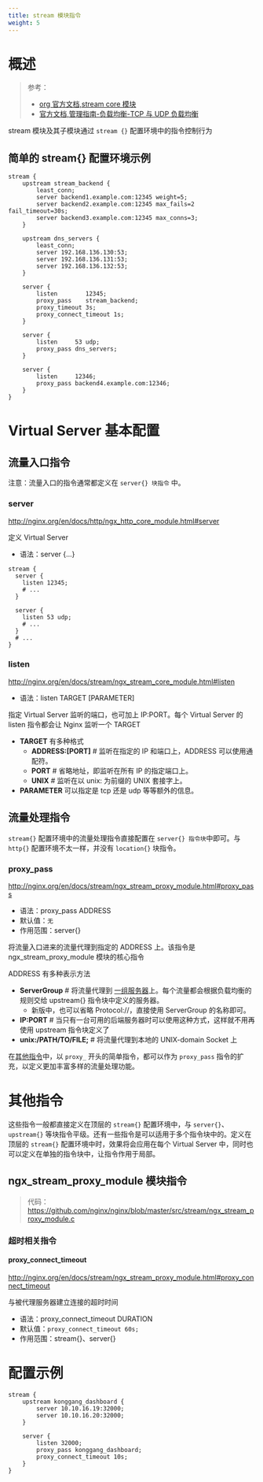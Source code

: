 ```yaml
---
title: stream 模块指令
weight: 5
---
```


# 概述

> 参考：
>
> - [org 官方文档,stream core 模块](http://nginx.org/en/docs/stream/ngx_stream_core_module.html)
> - [官方文档,管理指南-负载均衡-TCP 与 UDP 负载均衡](https://docs.nginx.com/nginx/admin-guide/load-balancer/tcp-udp-load-balancer/)

stream 模块及其子模块通过 `stream {}` 配置环境中的指令控制行为

## 简单的 stream{} 配置环境示例

```nginx
stream {
    upstream stream_backend {
        least_conn;
        server backend1.example.com:12345 weight=5;
        server backend2.example.com:12345 max_fails=2 fail_timeout=30s;
        server backend3.example.com:12345 max_conns=3;
    }

    upstream dns_servers {
        least_conn;
        server 192.168.136.130:53;
        server 192.168.136.131:53;
        server 192.168.136.132:53;
    }

    server {
        listen        12345;
        proxy_pass    stream_backend;
        proxy_timeout 3s;
        proxy_connect_timeout 1s;
    }

    server {
        listen     53 udp;
        proxy_pass dns_servers;
    }

    server {
        listen     12346;
        proxy_pass backend4.example.com:12346;
    }
}
```

# Virtual Server 基本配置

## 流量入口指令

注意：流量入口的指令通常都定义在 `server{} 块指令` 中。

### server

http://nginx.org/en/docs/http/ngx_http_core_module.html#server

定义 Virtual Server

- 语法：server {...}

```nginx
stream {
  server {
    listen 12345;
    # ...
  }

  server {
    listen 53 udp;
    # ...
  }
  # ...
}
```

### listen

http://nginx.org/en/docs/stream/ngx_stream_core_module.html#listen

- 语法：listen TARGET [PARAMETER]

指定 Virtual Server 监听的端口，也可加上 IP:PORT。每个 Virtual Server 的 listen 指令都会让 Nginx 监听一个 TARGET

- **TARGET** 有多种格式
  - **ADDRESS:\[PORT]** # 监听在指定的 IP 和端口上，ADDRESS 可以使用通配符。
  - **PORT** # 省略地址，即监听在所有 IP 的指定端口上。
  - **UNIX** # 监听在以 unix: 为前缀的 UNIX 套接字上。
- **PARAMETER** 可以指定是 tcp 还是 udp 等等额外的信息。

## 流量处理指令

`stream{}` 配置环境中的流量处理指令直接配置在 `server{} 指令块`中即可。与 `http{}` 配置环境不太一样，并没有 `location{}` 块指令。

### proxy_pass

http://nginx.org/en/docs/stream/ngx_stream_proxy_module.html#proxy_pass

- 语法：proxy_pass ADDRESS
- 默认值：`无`
- 作用范围：server{}

将流量入口进来的流量代理到指定的 ADDRESS 上。该指令是 ngx_stream_proxy_module 模块的核心指令

ADDRESS 有多种表示方法

- **ServerGroup** # 将流量代理到 [一组服务器](docs/Web/Nginx/Nginx%20配置详解/多用途模块的指令/upstream%20模块指令.md)上。每个流量都会根据负载均衡的规则交给 upstream{} 指令块中定义的服务器。
  - 新版中，也可以省略 Protocol://，直接使用 ServerGroup 的名称即可。
- **IP:PORT** # 当只有一台可用的后端服务器时可以使用这种方式，这样就不用再使用 upstream 指令块定义了
- **unix:/PATH/TO/FILE;** # 将流量代理到本地的 UNIX-domain Socket 上

在[其他指令](#其他指令)中，以 `proxy_` 开头的简单指令，都可以作为 `proxy_pass` 指令的扩充，以定义更加丰富多样的流量处理功能。

# 其他指令

这些指令一般都直接定义在顶层的 `stream{}` 配置环境中，与 `server{}`、`upstream{}` 等块指令平级。还有一些指令是可以适用于多个指令块中的。定义在顶层的 `stream{}` 配置环境中时，效果将会应用在每个 Virtual Server 中，同时也可以定义在单独的指令块中，让指令作用于局部。

## ngx_stream_proxy_module 模块指令

> 代码：<https://github.com/nginx/nginx/blob/master/src/stream/ngx_stream_proxy_module.c>

### 超时相关指令

#### proxy_connect_timeout

http://nginx.org/en/docs/stream/ngx_stream_proxy_module.html#proxy_connect_timeout

与被代理服务器建立连接的超时时间

- 语法：proxy_connect_timeout DURATION
- 默认值：`proxy_connect_timeout 60s;`
- 作用范围：stream{}、server{}

# 配置示例

```nginx
stream {
    upstream konggang_dashboard {
        server 10.10.16.19:32000;
        server 10.10.16.20:32000;
    }

    server {
        listen 32000;
        proxy_pass konggang_dashboard;
        proxy_connect_timeout 10s;
    }
}
```
